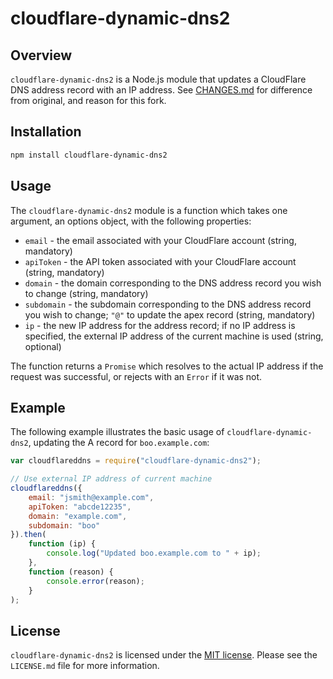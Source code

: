 # cloudflare-dynamic-dns2 #

## Overview ##

`cloudflare-dynamic-dns2` is a Node.js module that updates a CloudFlare DNS address record with an
IP address. See [CHANGES.md](CHANGES.md) for difference from original, and reason for this fork.

## Installation ##

```bash
npm install cloudflare-dynamic-dns2
```

## Usage ##

The `cloudflare-dynamic-dns2` module is a function which takes one argument, an options object, with
the following properties:

* `email` - the email associated with your CloudFlare account (string, mandatory)
* `apiToken` - the API token associated with your CloudFlare account (string, mandatory)
* `domain` - the domain corresponding to the DNS address record you wish to change (string, mandatory)
* `subdomain` - the subdomain corresponding to the DNS address record you wish to change; `"@"` to
update the apex record (string, mandatory)
* `ip` - the new IP address for the address record; if no IP address is specified, the external IP
address of the current machine is used (string, optional)

The function returns a `Promise` which resolves to the actual IP address if the request was
successful, or rejects with an `Error` if it was not.

## Example ##

The following example illustrates the basic usage of `cloudflare-dynamic-dns2`, updating the A
record for `boo.example.com`:

```js
var cloudflareddns = require("cloudflare-dynamic-dns2");

// Use external IP address of current machine
cloudflareddns({
    email: "jsmith@example.com",
    apiToken: "abcde12235",
    domain: "example.com",
    subdomain: "boo"
}).then(
    function (ip) {
        console.log("Updated boo.example.com to " + ip);
    },
    function (reason) {
        console.error(reason);
    }
);
```

## License ##

`cloudflare-dynamic-dns2` is licensed under the [MIT license](http://opensource.org/licenses/MIT). Please see the
`LICENSE.md` file for more information.
